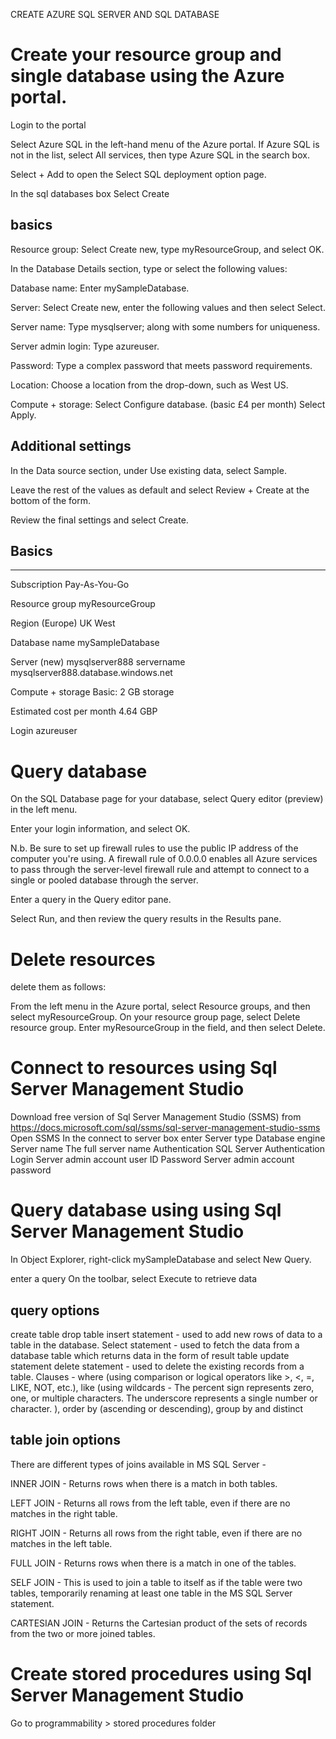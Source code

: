 CREATE AZURE SQL SERVER AND SQL DATABASE

Create your resource group and single database using the Azure portal.
=======================================================================

Login to the portal

Select Azure SQL in the left-hand menu of the Azure portal. If Azure SQL is not in the list, select All services, then type Azure SQL in the search box. 

Select + Add to open the Select SQL deployment option page.

In the sql databases box Select Create

basics
------

Resource group: Select Create new, type myResourceGroup, and select OK.

In the Database Details section, type or select the following values:

Database name: Enter mySampleDatabase.

Server: Select Create new, enter the following values and then select Select.

Server name: Type mysqlserver; along with some numbers for uniqueness.

Server admin login: Type azureuser.

Password: Type a complex password that meets password requirements.

Location: Choose a location from the drop-down, such as West US.

Compute + storage: Select Configure database. (basic £4 per month) Select Apply.

Additional settings 
--------------------

In the Data source section, under Use existing data, select Sample.

Leave the rest of the values as default and select Review + Create at the bottom of the form.

Review the final settings and select Create.






Basics
-------
-------
Subscription
Pay-As-You-Go

Resource group
myResourceGroup

Region
(Europe) UK West

Database name
mySampleDatabase

Server
(new) mysqlserver888
servername mysqlserver888.database.windows.net

Compute + storage
Basic: 2 GB storage

Estimated cost per month
4.64 GBP

Login
azureuser

Query database
===============

On the SQL Database page for your database, select Query editor (preview) in the left menu.

Enter your login information, and select OK.

N.b. Be sure to set up firewall rules to use the public IP address of the computer you're using. A firewall rule of 0.0.0.0 enables all Azure services to pass through the server-level firewall rule and attempt to connect to a single or pooled database through the server.

Enter a query in the Query editor pane.

Select Run, and then review the query results in the Results pane.

Delete resources
================

delete them as follows:

From the left menu in the Azure portal, select Resource groups, and then select myResourceGroup.
On your resource group page, select Delete resource group.
Enter myResourceGroup in the field, and then select Delete.

Connect to resources using Sql Server Management Studio
=========================================================

Download free version of Sql Server Management Studio (SSMS) from https://docs.microsoft.com/sql/ssms/sql-server-management-studio-ssms
Open SSMS
In the connect to server box enter
Server type	Database engine
Server name	The full server name
Authentication	SQL Server Authentication
Login	Server admin account user ID
Password	Server admin account password

Query database using using Sql Server Management Studio
========================================================

In Object Explorer, right-click mySampleDatabase and select New Query.

enter a query
On the toolbar, select Execute to retrieve data 

query options
-------------
create table
drop table 
insert statement - used to add new rows of data to a table in the database.
Select statement -  used to fetch the data from a database table which returns data in the form of result table
update statement
delete statement - used to delete the existing records from a table.
Clauses - where (using comparison or logical operators like >, <, =, LIKE, NOT, etc.), like (using wildcards - The percent sign represents zero, one, or multiple characters. The underscore represents a single number or character. ), order by (ascending or descending), group by and distinct

table join options
-------------------

There are different types of joins available in MS SQL Server -

INNER JOIN - Returns rows when there is a match in both tables.

LEFT JOIN - Returns all rows from the left table, even if there are no matches in the right table.

RIGHT JOIN - Returns all rows from the right table, even if there are no matches in the left table.

FULL JOIN - Returns rows when there is a match in one of the tables.

SELF JOIN - This is used to join a table to itself as if the table were two tables, temporarily renaming at least one table in the MS SQL Server statement.

CARTESIAN JOIN - Returns the Cartesian product of the sets of records from the two or more joined tables.

Create stored procedures using Sql Server Management Studio
========================================================

Go to programmability > stored procedures folder



